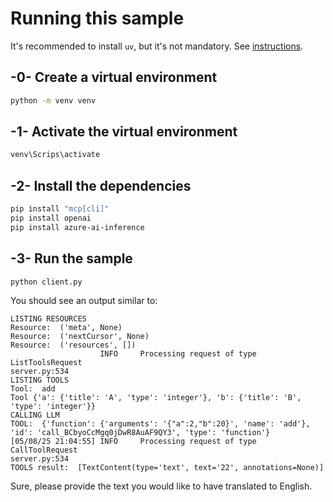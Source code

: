 <!--
CO_OP_TRANSLATOR_METADATA:
{
  "original_hash": "24531f2b6b0f7fa3839accf4dc10088a",
  "translation_date": "2025-05-17T10:45:22+00:00",
  "source_file": "03-GettingStarted/03-llm-client/solution/python/README.md",
  "language_code": "en"
}
-->
# Running this sample

It's recommended to install `uv`, but it's not mandatory. See [instructions](https://docs.astral.sh/uv/#highlights).

## -0- Create a virtual environment

```bash
python -m venv venv
```

## -1- Activate the virtual environment

```bash
venv\Scrips\activate
```

## -2- Install the dependencies

```bash
pip install "mcp[cli]"
pip install openai
pip install azure-ai-inference
```

## -3- Run the sample

```bash
python client.py
```

You should see an output similar to:

```text
LISTING RESOURCES
Resource:  ('meta', None)
Resource:  ('nextCursor', None)
Resource:  ('resources', [])
                    INFO     Processing request of type ListToolsRequest                                                                               server.py:534
LISTING TOOLS
Tool:  add
Tool {'a': {'title': 'A', 'type': 'integer'}, 'b': {'title': 'B', 'type': 'integer'}}
CALLING LLM
TOOL:  {'function': {'arguments': '{"a":2,"b":20}', 'name': 'add'}, 'id': 'call_BCbyoCcMgq0jDwR8AuAF9QY3', 'type': 'function'}
[05/08/25 21:04:55] INFO     Processing request of type CallToolRequest                                                                                server.py:534
TOOLS result:  [TextContent(type='text', text='22', annotations=None)]
```

Sure, please provide the text you would like to have translated to English.